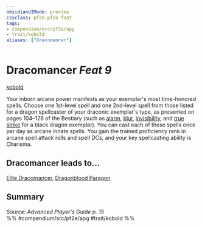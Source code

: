 ```yaml
---
obsidianUIMode: preview
cssclass: pf2e,pf2e-feat
tags:
- compendium/src/pf2e/apg
- trait/kobold
aliases: ["Dracomancer"]
---
```

# Dracomancer  *Feat 9*  
[kobold](/rules/traits/kobold-b1.md)  


Your inborn arcane power manifests as your exemplar's most time-honored spells. Choose one 1st-level spell and one 2nd-level spell from those listed for a dragon spellcaster of your draconic exemplar's type, as presented on pages 104–126 of the Bestiary (such as [alarm](/compendium/spells/alarm.md), [blur](/compendium/spells/blur.md), [invisibility](/compendium/spells/invisibility.md), and [true strike](/compendium/spells/true-strike.md) for a black dragon exemplar). You can cast each of these spells once per day as arcane innate spells. You gain the trained proficiency rank in arcane spell attack rolls and spell DCs, and your key spellcasting ability is Charisma.

## Dracomancer leads to...

[Elite Dracomancer](/compendium/feats/elite-dracomancer-apg.md), [Dragonblood Paragon](/compendium/feats/dragonblood-paragon-loag.md)

## Summary

*Source: Advanced Player's Guide p. 15*  
%% #compendium/src/pf2e/apg #trait/kobold %%